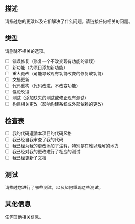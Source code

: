## 描述

请描述您的更改以及它们解决了什么问题。请链接任何相关的问题。

## 类型

请删除不相关的选项。

- [ ] 错误修复（修复一个不改变现有功能的错误）
- [ ] 新功能（为项目添加新功能）
- [ ] 重大更改（可能导致现有功能改变的修复或功能）
- [ ] 文档更新
- [ ] 代码重构（代码改进，不改变功能）
- [ ] 性能改进
- [ ] 测试（添加缺失的测试或修正现有测试）
- [ ] 构建相关更改（影响构建系统或外部依赖的更改）

## 检查表

- [ ] 我的代码遵循本项目的代码风格
- [ ] 我已经自我审查了我的代码
- [ ] 我已经为我的更改添加了注释，特别是在难以理解的地方
- [ ] 我已经对我的更改进行了相应的测试
- [ ] 我已经更新了文档

## 测试

请描述您进行了哪些测试，以及如何重现这些测试。

## 其他信息

任何其他相关信息。